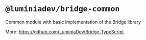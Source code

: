 # `@luminiadev/bridge-common`

Common module with basic implementation of the Bridge library

More: https://github.com/LuminiaDev/Bridge-TypeScript